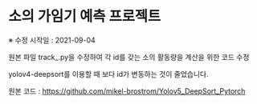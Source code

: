 # 소의 가임기 예측 프로젝트

※ 수정 시작일 : 2021-09-04

원본 파일 track_.py을 수정하여 각 id를 갖는 소의 활동량을 계산을 위한 코드 수정

yolov4-deepsort를 이용할 때 보다 id가 변동하는 것이 줄었습니다.

원본 코드 : https://github.com/mikel-brostrom/Yolov5_DeepSort_Pytorch